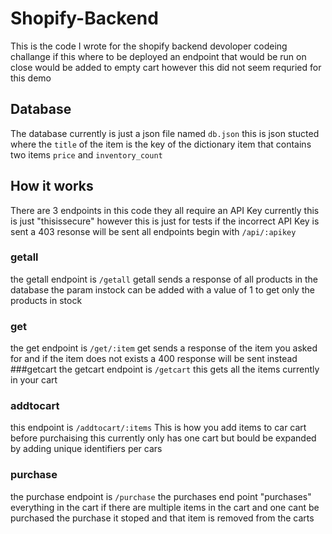 # Shopify-Backend
This is the code I wrote for the shopify backend devoloper codeing challange
if this where to be deployed an endpoint that would be run on close would be added to empty cart however this did not seem requried for this demo
## Database
The database currently is just a json file named `db.json` 
this is json stucted where the `title` of the item is the key of the dictionary item that contains two items `price` and `inventory_count`
## How it works
There are 3 endpoints in this code
they all require an API Key currently this is just "thisissecure" however this is just for tests if the incorrect API Key is sent a 403 resonse will be sent
all endpoints begin with `/api/:apikey` 
### getall
the getall endpoint is `/getall`
getall sends a response of all products in the database the param instock can be added with a value of 1 to get only the products in stock
### get
the get endpoint is `/get/:item`
get sends a response of the item you asked for and if the item does not exists a 400 response will be sent instead
###getcart
the getcart endpoint is `/getcart`
this gets all the items currently in your cart
### addtocart
this endpoint is `/addtocart/:items`
This is how you add items to car cart before purchaising this currently only has one cart but bould be expanded by adding unique identifiers per cars
### purchase
the purchase endpoint is `/purchase`
the purchases end point "purchases" everything in the cart if there are multiple items in the cart and one cant be purchased the purchase it stoped and that item is removed from the carts


